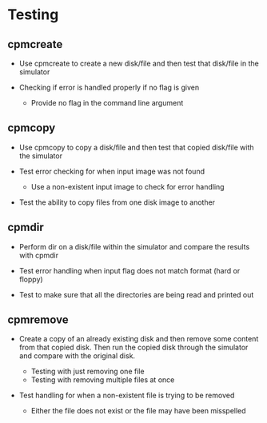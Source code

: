 # Testing

## cpmcreate
  * Use cpmcreate to create a new disk/file and then test that disk/file in the simulator

  * Checking if error is handled properly if no flag is given
    * Provide no flag in the command line argument


## cpmcopy
  * Use cpmcopy to copy a disk/file and then test that copied disk/file with the simulator

  * Test error checking for when input image was not found
    * Use a non-existent input image to check for error handling

  * Test the ability to copy files from one disk image to another

## cpmdir
  * Perform dir on a disk/file within the simulator and compare the results with cpmdir

  * Test error handling when input flag does not match format (hard or floppy)

  * Test to make sure that all the directories are being read and printed out

## cpmremove
  * Create a copy of an already existing disk and then remove some content from that copied disk. Then run the copied disk through the simulator and compare with the original disk.
    * Testing with just removing one file
    * Testing with removing multiple files at once

  * Test handling for when a non-existent file is trying to be removed
    * Either the file does not exist or the file may have been misspelled
